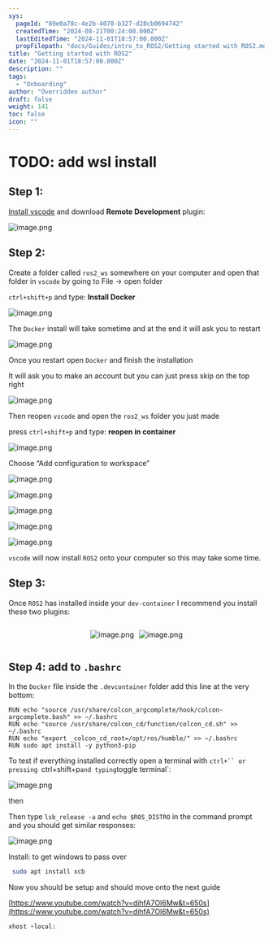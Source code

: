 ```yaml
---
sys:
  pageId: "89e0a78c-4e2b-4070-b327-d28cb0694742"
  createdTime: "2024-08-21T00:24:00.000Z"
  lastEditedTime: "2024-11-01T18:57:00.000Z"
  propFilepath: "docs/Guides/intro_to_ROS2/Getting started with ROS2.md"
title: "Getting started with ROS2"
date: "2024-11-01T18:57:00.000Z"
description: ""
tags:
  - "Onboarding"
author: "Overridden author"
draft: false
weight: 141
toc: false
icon: ""
---
```


# TODO: add wsl install

## Step 1:

[Install vscode](https://code.visualstudio.com/download) and download **Remote Development** plugin:

![image.png](https://prod-files-secure.s3.us-west-2.amazonaws.com/d518164a-d88e-44d1-a4ee-3adb3bd8bce0/efb52993-1881-4a40-b95e-6f020334f022/image.png?X-Amz-Algorithm=AWS4-HMAC-SHA256&X-Amz-Content-Sha256=UNSIGNED-PAYLOAD&X-Amz-Credential=ASIAZI2LB466QBDHUEE6%2F20250320%2Fus-west-2%2Fs3%2Faws4_request&X-Amz-Date=20250320T081108Z&X-Amz-Expires=3600&X-Amz-Security-Token=IQoJb3JpZ2luX2VjEDAaCXVzLXdlc3QtMiJHMEUCIE9HfhOTg7t%2BHZnWhv%2BENf3bxGq9XHJYI4kmLf33joqXAiEAtNb3%2FJO7AYPOfW0S9NuCQRhdxP121f5TZPzOUu5oRywqiAQIif%2F%2F%2F%2F%2F%2F%2F%2F%2F%2FARAAGgw2Mzc0MjMxODM4MDUiDBCAEu%2BW3ADYwqFYJCrcA0XutU%2BqTGFqKlTMgD1KfRa786ZZV%2BsZPM%2FNgq9ssrgmO%2B77rB0g42vjUyqOfMYZVZIU7CsoZ922%2FW33y%2BC7Zy6%2BLuzbcNXP2j04eAFBIFP6SYO%2FqLPUuxQIU73cNRV1JacmyHKH6bEeFcWmZmf51%2BuCmkK%2B7UB%2BKR9BltXgW99kB%2BbKbD8EYiISS1je3ErYW4EhC1ln%2BQhSu%2B7KuhZB%2FzcXKqemAimXfk8OmbGxQCUYqFnhvsf2ehJl3%2BGvY%2BcFxrucvoecQPf1t95O9JdWGN%2B9t%2BuxxbqpjE0%2FusqJaqJP800LFK7GpHVDr%2FM691HJfE51Qplt2NIcFrbmqj5k9LoUD6QEA0UUufoLzu2cRSmWAFmm1lDYSbglTcdfGzZ%2BOa3blXMPepKdd2wz%2BF8B%2FIyDSz3yJ2BnfsiyuHJLoSyQGdwyOZCNm6m7PQPbpqBk%2FWNNFqcI8oWra4Tgiih8%2BODII4OOfOP%2BHNaEKNg7FCbRGqGLxYkGYU8ZyRfgXw4lhkvwKfi3wpJUHdZ652qdRaGcuNzzS%2Bl7%2BAOmbiy8BqZIQdg0XLsGcg2HrOg4JfPwJ2GXV8FbLLRi9he2p6ghnTH2CGmGDKeDLXRZnOdLBsG9jQBznre6Gr8kVblDMNCF774GOqUBls8qTcZiXEG1PAsR97t2Z%2Bf6QqgIPUykWD%2Bp0Z5nPB7UjBk6nRrjhQNgnFW2H5%2BE%2BGc%2BRxi0c0yPbCy2S3iTOrNM7K1FqZw8lCqayN4OcCsc3NmbxR2j%2B6yatD1PYSdlp2E92ZHxJbsd6Iw8wK%2B%2FvntyFdW1KGbhv4NBcCdEADJ17YKf3MAtKp2zutrImsajCaMah%2B%2B03T8PwCqSqt1QRqc97R9k&X-Amz-Signature=15d59a18ab81f19e8227dac863c4ae6d9afc13bbd1b724f312380f9b8b59a3b1&X-Amz-SignedHeaders=host&x-id=GetObject)

## Step 2:

Create a folder called `ros2_ws` somewhere on your computer and open that folder in `vscode` by going to File → open folder 

`ctrl+shift+p` and type: **Install Docker**

![image.png](https://prod-files-secure.s3.us-west-2.amazonaws.com/d518164a-d88e-44d1-a4ee-3adb3bd8bce0/2269dc0e-1cd5-47ff-bceb-c04ad9b2eab0/image.png?X-Amz-Algorithm=AWS4-HMAC-SHA256&X-Amz-Content-Sha256=UNSIGNED-PAYLOAD&X-Amz-Credential=ASIAZI2LB466QBDHUEE6%2F20250320%2Fus-west-2%2Fs3%2Faws4_request&X-Amz-Date=20250320T081108Z&X-Amz-Expires=3600&X-Amz-Security-Token=IQoJb3JpZ2luX2VjEDAaCXVzLXdlc3QtMiJHMEUCIE9HfhOTg7t%2BHZnWhv%2BENf3bxGq9XHJYI4kmLf33joqXAiEAtNb3%2FJO7AYPOfW0S9NuCQRhdxP121f5TZPzOUu5oRywqiAQIif%2F%2F%2F%2F%2F%2F%2F%2F%2F%2FARAAGgw2Mzc0MjMxODM4MDUiDBCAEu%2BW3ADYwqFYJCrcA0XutU%2BqTGFqKlTMgD1KfRa786ZZV%2BsZPM%2FNgq9ssrgmO%2B77rB0g42vjUyqOfMYZVZIU7CsoZ922%2FW33y%2BC7Zy6%2BLuzbcNXP2j04eAFBIFP6SYO%2FqLPUuxQIU73cNRV1JacmyHKH6bEeFcWmZmf51%2BuCmkK%2B7UB%2BKR9BltXgW99kB%2BbKbD8EYiISS1je3ErYW4EhC1ln%2BQhSu%2B7KuhZB%2FzcXKqemAimXfk8OmbGxQCUYqFnhvsf2ehJl3%2BGvY%2BcFxrucvoecQPf1t95O9JdWGN%2B9t%2BuxxbqpjE0%2FusqJaqJP800LFK7GpHVDr%2FM691HJfE51Qplt2NIcFrbmqj5k9LoUD6QEA0UUufoLzu2cRSmWAFmm1lDYSbglTcdfGzZ%2BOa3blXMPepKdd2wz%2BF8B%2FIyDSz3yJ2BnfsiyuHJLoSyQGdwyOZCNm6m7PQPbpqBk%2FWNNFqcI8oWra4Tgiih8%2BODII4OOfOP%2BHNaEKNg7FCbRGqGLxYkGYU8ZyRfgXw4lhkvwKfi3wpJUHdZ652qdRaGcuNzzS%2Bl7%2BAOmbiy8BqZIQdg0XLsGcg2HrOg4JfPwJ2GXV8FbLLRi9he2p6ghnTH2CGmGDKeDLXRZnOdLBsG9jQBznre6Gr8kVblDMNCF774GOqUBls8qTcZiXEG1PAsR97t2Z%2Bf6QqgIPUykWD%2Bp0Z5nPB7UjBk6nRrjhQNgnFW2H5%2BE%2BGc%2BRxi0c0yPbCy2S3iTOrNM7K1FqZw8lCqayN4OcCsc3NmbxR2j%2B6yatD1PYSdlp2E92ZHxJbsd6Iw8wK%2B%2FvntyFdW1KGbhv4NBcCdEADJ17YKf3MAtKp2zutrImsajCaMah%2B%2B03T8PwCqSqt1QRqc97R9k&X-Amz-Signature=79ff04a944071a4411b6bc046c51ec85c001c1487b48f3807f5a8743cec80bc2&X-Amz-SignedHeaders=host&x-id=GetObject)

The `Docker` install will take sometime and at the end it will ask you to restart

![image.png](https://prod-files-secure.s3.us-west-2.amazonaws.com/d518164a-d88e-44d1-a4ee-3adb3bd8bce0/ed233f78-be33-4b1f-b89c-9c346c0e961e/image.png?X-Amz-Algorithm=AWS4-HMAC-SHA256&X-Amz-Content-Sha256=UNSIGNED-PAYLOAD&X-Amz-Credential=ASIAZI2LB466QBDHUEE6%2F20250320%2Fus-west-2%2Fs3%2Faws4_request&X-Amz-Date=20250320T081108Z&X-Amz-Expires=3600&X-Amz-Security-Token=IQoJb3JpZ2luX2VjEDAaCXVzLXdlc3QtMiJHMEUCIE9HfhOTg7t%2BHZnWhv%2BENf3bxGq9XHJYI4kmLf33joqXAiEAtNb3%2FJO7AYPOfW0S9NuCQRhdxP121f5TZPzOUu5oRywqiAQIif%2F%2F%2F%2F%2F%2F%2F%2F%2F%2FARAAGgw2Mzc0MjMxODM4MDUiDBCAEu%2BW3ADYwqFYJCrcA0XutU%2BqTGFqKlTMgD1KfRa786ZZV%2BsZPM%2FNgq9ssrgmO%2B77rB0g42vjUyqOfMYZVZIU7CsoZ922%2FW33y%2BC7Zy6%2BLuzbcNXP2j04eAFBIFP6SYO%2FqLPUuxQIU73cNRV1JacmyHKH6bEeFcWmZmf51%2BuCmkK%2B7UB%2BKR9BltXgW99kB%2BbKbD8EYiISS1je3ErYW4EhC1ln%2BQhSu%2B7KuhZB%2FzcXKqemAimXfk8OmbGxQCUYqFnhvsf2ehJl3%2BGvY%2BcFxrucvoecQPf1t95O9JdWGN%2B9t%2BuxxbqpjE0%2FusqJaqJP800LFK7GpHVDr%2FM691HJfE51Qplt2NIcFrbmqj5k9LoUD6QEA0UUufoLzu2cRSmWAFmm1lDYSbglTcdfGzZ%2BOa3blXMPepKdd2wz%2BF8B%2FIyDSz3yJ2BnfsiyuHJLoSyQGdwyOZCNm6m7PQPbpqBk%2FWNNFqcI8oWra4Tgiih8%2BODII4OOfOP%2BHNaEKNg7FCbRGqGLxYkGYU8ZyRfgXw4lhkvwKfi3wpJUHdZ652qdRaGcuNzzS%2Bl7%2BAOmbiy8BqZIQdg0XLsGcg2HrOg4JfPwJ2GXV8FbLLRi9he2p6ghnTH2CGmGDKeDLXRZnOdLBsG9jQBznre6Gr8kVblDMNCF774GOqUBls8qTcZiXEG1PAsR97t2Z%2Bf6QqgIPUykWD%2Bp0Z5nPB7UjBk6nRrjhQNgnFW2H5%2BE%2BGc%2BRxi0c0yPbCy2S3iTOrNM7K1FqZw8lCqayN4OcCsc3NmbxR2j%2B6yatD1PYSdlp2E92ZHxJbsd6Iw8wK%2B%2FvntyFdW1KGbhv4NBcCdEADJ17YKf3MAtKp2zutrImsajCaMah%2B%2B03T8PwCqSqt1QRqc97R9k&X-Amz-Signature=c123e4ae1a2e9f4653e319776c71a9ba289fe4e70ebdf3b13a01290dbfd6f1c5&X-Amz-SignedHeaders=host&x-id=GetObject)

Once you restart open `Docker` and finish the installation

It will ask you to make an account but you can just press skip on the top right

![image.png](https://prod-files-secure.s3.us-west-2.amazonaws.com/d518164a-d88e-44d1-a4ee-3adb3bd8bce0/21010ad9-1659-4fd9-9f59-9932a09b2a3d/image.png?X-Amz-Algorithm=AWS4-HMAC-SHA256&X-Amz-Content-Sha256=UNSIGNED-PAYLOAD&X-Amz-Credential=ASIAZI2LB466QBDHUEE6%2F20250320%2Fus-west-2%2Fs3%2Faws4_request&X-Amz-Date=20250320T081108Z&X-Amz-Expires=3600&X-Amz-Security-Token=IQoJb3JpZ2luX2VjEDAaCXVzLXdlc3QtMiJHMEUCIE9HfhOTg7t%2BHZnWhv%2BENf3bxGq9XHJYI4kmLf33joqXAiEAtNb3%2FJO7AYPOfW0S9NuCQRhdxP121f5TZPzOUu5oRywqiAQIif%2F%2F%2F%2F%2F%2F%2F%2F%2F%2FARAAGgw2Mzc0MjMxODM4MDUiDBCAEu%2BW3ADYwqFYJCrcA0XutU%2BqTGFqKlTMgD1KfRa786ZZV%2BsZPM%2FNgq9ssrgmO%2B77rB0g42vjUyqOfMYZVZIU7CsoZ922%2FW33y%2BC7Zy6%2BLuzbcNXP2j04eAFBIFP6SYO%2FqLPUuxQIU73cNRV1JacmyHKH6bEeFcWmZmf51%2BuCmkK%2B7UB%2BKR9BltXgW99kB%2BbKbD8EYiISS1je3ErYW4EhC1ln%2BQhSu%2B7KuhZB%2FzcXKqemAimXfk8OmbGxQCUYqFnhvsf2ehJl3%2BGvY%2BcFxrucvoecQPf1t95O9JdWGN%2B9t%2BuxxbqpjE0%2FusqJaqJP800LFK7GpHVDr%2FM691HJfE51Qplt2NIcFrbmqj5k9LoUD6QEA0UUufoLzu2cRSmWAFmm1lDYSbglTcdfGzZ%2BOa3blXMPepKdd2wz%2BF8B%2FIyDSz3yJ2BnfsiyuHJLoSyQGdwyOZCNm6m7PQPbpqBk%2FWNNFqcI8oWra4Tgiih8%2BODII4OOfOP%2BHNaEKNg7FCbRGqGLxYkGYU8ZyRfgXw4lhkvwKfi3wpJUHdZ652qdRaGcuNzzS%2Bl7%2BAOmbiy8BqZIQdg0XLsGcg2HrOg4JfPwJ2GXV8FbLLRi9he2p6ghnTH2CGmGDKeDLXRZnOdLBsG9jQBznre6Gr8kVblDMNCF774GOqUBls8qTcZiXEG1PAsR97t2Z%2Bf6QqgIPUykWD%2Bp0Z5nPB7UjBk6nRrjhQNgnFW2H5%2BE%2BGc%2BRxi0c0yPbCy2S3iTOrNM7K1FqZw8lCqayN4OcCsc3NmbxR2j%2B6yatD1PYSdlp2E92ZHxJbsd6Iw8wK%2B%2FvntyFdW1KGbhv4NBcCdEADJ17YKf3MAtKp2zutrImsajCaMah%2B%2B03T8PwCqSqt1QRqc97R9k&X-Amz-Signature=c8cbb994a6c140239854445b8ed0f65ddeed2d2c6a1229ff0fac0de823ae769b&X-Amz-SignedHeaders=host&x-id=GetObject)

Then reopen `vscode` and open the `ros2_ws` folder you just made

press `ctrl+shift+p` and type: **reopen in container**

![image.png](https://prod-files-secure.s3.us-west-2.amazonaws.com/d518164a-d88e-44d1-a4ee-3adb3bd8bce0/4e93b8c2-41ad-488c-8095-c74205196118/image.png?X-Amz-Algorithm=AWS4-HMAC-SHA256&X-Amz-Content-Sha256=UNSIGNED-PAYLOAD&X-Amz-Credential=ASIAZI2LB466QBDHUEE6%2F20250320%2Fus-west-2%2Fs3%2Faws4_request&X-Amz-Date=20250320T081108Z&X-Amz-Expires=3600&X-Amz-Security-Token=IQoJb3JpZ2luX2VjEDAaCXVzLXdlc3QtMiJHMEUCIE9HfhOTg7t%2BHZnWhv%2BENf3bxGq9XHJYI4kmLf33joqXAiEAtNb3%2FJO7AYPOfW0S9NuCQRhdxP121f5TZPzOUu5oRywqiAQIif%2F%2F%2F%2F%2F%2F%2F%2F%2F%2FARAAGgw2Mzc0MjMxODM4MDUiDBCAEu%2BW3ADYwqFYJCrcA0XutU%2BqTGFqKlTMgD1KfRa786ZZV%2BsZPM%2FNgq9ssrgmO%2B77rB0g42vjUyqOfMYZVZIU7CsoZ922%2FW33y%2BC7Zy6%2BLuzbcNXP2j04eAFBIFP6SYO%2FqLPUuxQIU73cNRV1JacmyHKH6bEeFcWmZmf51%2BuCmkK%2B7UB%2BKR9BltXgW99kB%2BbKbD8EYiISS1je3ErYW4EhC1ln%2BQhSu%2B7KuhZB%2FzcXKqemAimXfk8OmbGxQCUYqFnhvsf2ehJl3%2BGvY%2BcFxrucvoecQPf1t95O9JdWGN%2B9t%2BuxxbqpjE0%2FusqJaqJP800LFK7GpHVDr%2FM691HJfE51Qplt2NIcFrbmqj5k9LoUD6QEA0UUufoLzu2cRSmWAFmm1lDYSbglTcdfGzZ%2BOa3blXMPepKdd2wz%2BF8B%2FIyDSz3yJ2BnfsiyuHJLoSyQGdwyOZCNm6m7PQPbpqBk%2FWNNFqcI8oWra4Tgiih8%2BODII4OOfOP%2BHNaEKNg7FCbRGqGLxYkGYU8ZyRfgXw4lhkvwKfi3wpJUHdZ652qdRaGcuNzzS%2Bl7%2BAOmbiy8BqZIQdg0XLsGcg2HrOg4JfPwJ2GXV8FbLLRi9he2p6ghnTH2CGmGDKeDLXRZnOdLBsG9jQBznre6Gr8kVblDMNCF774GOqUBls8qTcZiXEG1PAsR97t2Z%2Bf6QqgIPUykWD%2Bp0Z5nPB7UjBk6nRrjhQNgnFW2H5%2BE%2BGc%2BRxi0c0yPbCy2S3iTOrNM7K1FqZw8lCqayN4OcCsc3NmbxR2j%2B6yatD1PYSdlp2E92ZHxJbsd6Iw8wK%2B%2FvntyFdW1KGbhv4NBcCdEADJ17YKf3MAtKp2zutrImsajCaMah%2B%2B03T8PwCqSqt1QRqc97R9k&X-Amz-Signature=e58333a8a642d7ff2cf42dc7fafe5cc5b99fb920de17105c6461dd2b6406056d&X-Amz-SignedHeaders=host&x-id=GetObject)

Choose “Add configuration to workspace”

![image.png](https://prod-files-secure.s3.us-west-2.amazonaws.com/d518164a-d88e-44d1-a4ee-3adb3bd8bce0/9560b282-5060-4989-ba37-97e7b2c22476/image.png?X-Amz-Algorithm=AWS4-HMAC-SHA256&X-Amz-Content-Sha256=UNSIGNED-PAYLOAD&X-Amz-Credential=ASIAZI2LB466QBDHUEE6%2F20250320%2Fus-west-2%2Fs3%2Faws4_request&X-Amz-Date=20250320T081108Z&X-Amz-Expires=3600&X-Amz-Security-Token=IQoJb3JpZ2luX2VjEDAaCXVzLXdlc3QtMiJHMEUCIE9HfhOTg7t%2BHZnWhv%2BENf3bxGq9XHJYI4kmLf33joqXAiEAtNb3%2FJO7AYPOfW0S9NuCQRhdxP121f5TZPzOUu5oRywqiAQIif%2F%2F%2F%2F%2F%2F%2F%2F%2F%2FARAAGgw2Mzc0MjMxODM4MDUiDBCAEu%2BW3ADYwqFYJCrcA0XutU%2BqTGFqKlTMgD1KfRa786ZZV%2BsZPM%2FNgq9ssrgmO%2B77rB0g42vjUyqOfMYZVZIU7CsoZ922%2FW33y%2BC7Zy6%2BLuzbcNXP2j04eAFBIFP6SYO%2FqLPUuxQIU73cNRV1JacmyHKH6bEeFcWmZmf51%2BuCmkK%2B7UB%2BKR9BltXgW99kB%2BbKbD8EYiISS1je3ErYW4EhC1ln%2BQhSu%2B7KuhZB%2FzcXKqemAimXfk8OmbGxQCUYqFnhvsf2ehJl3%2BGvY%2BcFxrucvoecQPf1t95O9JdWGN%2B9t%2BuxxbqpjE0%2FusqJaqJP800LFK7GpHVDr%2FM691HJfE51Qplt2NIcFrbmqj5k9LoUD6QEA0UUufoLzu2cRSmWAFmm1lDYSbglTcdfGzZ%2BOa3blXMPepKdd2wz%2BF8B%2FIyDSz3yJ2BnfsiyuHJLoSyQGdwyOZCNm6m7PQPbpqBk%2FWNNFqcI8oWra4Tgiih8%2BODII4OOfOP%2BHNaEKNg7FCbRGqGLxYkGYU8ZyRfgXw4lhkvwKfi3wpJUHdZ652qdRaGcuNzzS%2Bl7%2BAOmbiy8BqZIQdg0XLsGcg2HrOg4JfPwJ2GXV8FbLLRi9he2p6ghnTH2CGmGDKeDLXRZnOdLBsG9jQBznre6Gr8kVblDMNCF774GOqUBls8qTcZiXEG1PAsR97t2Z%2Bf6QqgIPUykWD%2Bp0Z5nPB7UjBk6nRrjhQNgnFW2H5%2BE%2BGc%2BRxi0c0yPbCy2S3iTOrNM7K1FqZw8lCqayN4OcCsc3NmbxR2j%2B6yatD1PYSdlp2E92ZHxJbsd6Iw8wK%2B%2FvntyFdW1KGbhv4NBcCdEADJ17YKf3MAtKp2zutrImsajCaMah%2B%2B03T8PwCqSqt1QRqc97R9k&X-Amz-Signature=d41cf85616a41232d3069baaa808e0f5d56d8136424388dd01f3b27c95ee5de5&X-Amz-SignedHeaders=host&x-id=GetObject)

![image.png](https://prod-files-secure.s3.us-west-2.amazonaws.com/d518164a-d88e-44d1-a4ee-3adb3bd8bce0/2ee63f81-886b-48e8-a553-dc6e5eac99e4/image.png?X-Amz-Algorithm=AWS4-HMAC-SHA256&X-Amz-Content-Sha256=UNSIGNED-PAYLOAD&X-Amz-Credential=ASIAZI2LB466QBDHUEE6%2F20250320%2Fus-west-2%2Fs3%2Faws4_request&X-Amz-Date=20250320T081108Z&X-Amz-Expires=3600&X-Amz-Security-Token=IQoJb3JpZ2luX2VjEDAaCXVzLXdlc3QtMiJHMEUCIE9HfhOTg7t%2BHZnWhv%2BENf3bxGq9XHJYI4kmLf33joqXAiEAtNb3%2FJO7AYPOfW0S9NuCQRhdxP121f5TZPzOUu5oRywqiAQIif%2F%2F%2F%2F%2F%2F%2F%2F%2F%2FARAAGgw2Mzc0MjMxODM4MDUiDBCAEu%2BW3ADYwqFYJCrcA0XutU%2BqTGFqKlTMgD1KfRa786ZZV%2BsZPM%2FNgq9ssrgmO%2B77rB0g42vjUyqOfMYZVZIU7CsoZ922%2FW33y%2BC7Zy6%2BLuzbcNXP2j04eAFBIFP6SYO%2FqLPUuxQIU73cNRV1JacmyHKH6bEeFcWmZmf51%2BuCmkK%2B7UB%2BKR9BltXgW99kB%2BbKbD8EYiISS1je3ErYW4EhC1ln%2BQhSu%2B7KuhZB%2FzcXKqemAimXfk8OmbGxQCUYqFnhvsf2ehJl3%2BGvY%2BcFxrucvoecQPf1t95O9JdWGN%2B9t%2BuxxbqpjE0%2FusqJaqJP800LFK7GpHVDr%2FM691HJfE51Qplt2NIcFrbmqj5k9LoUD6QEA0UUufoLzu2cRSmWAFmm1lDYSbglTcdfGzZ%2BOa3blXMPepKdd2wz%2BF8B%2FIyDSz3yJ2BnfsiyuHJLoSyQGdwyOZCNm6m7PQPbpqBk%2FWNNFqcI8oWra4Tgiih8%2BODII4OOfOP%2BHNaEKNg7FCbRGqGLxYkGYU8ZyRfgXw4lhkvwKfi3wpJUHdZ652qdRaGcuNzzS%2Bl7%2BAOmbiy8BqZIQdg0XLsGcg2HrOg4JfPwJ2GXV8FbLLRi9he2p6ghnTH2CGmGDKeDLXRZnOdLBsG9jQBznre6Gr8kVblDMNCF774GOqUBls8qTcZiXEG1PAsR97t2Z%2Bf6QqgIPUykWD%2Bp0Z5nPB7UjBk6nRrjhQNgnFW2H5%2BE%2BGc%2BRxi0c0yPbCy2S3iTOrNM7K1FqZw8lCqayN4OcCsc3NmbxR2j%2B6yatD1PYSdlp2E92ZHxJbsd6Iw8wK%2B%2FvntyFdW1KGbhv4NBcCdEADJ17YKf3MAtKp2zutrImsajCaMah%2B%2B03T8PwCqSqt1QRqc97R9k&X-Amz-Signature=d675000e6d6f31fb18970453e034e612189aca245560cc83737390d4f0c41348&X-Amz-SignedHeaders=host&x-id=GetObject)

![image.png](https://prod-files-secure.s3.us-west-2.amazonaws.com/d518164a-d88e-44d1-a4ee-3adb3bd8bce0/ae1580b2-b048-407e-aed9-b584224a7a04/image.png?X-Amz-Algorithm=AWS4-HMAC-SHA256&X-Amz-Content-Sha256=UNSIGNED-PAYLOAD&X-Amz-Credential=ASIAZI2LB466QBDHUEE6%2F20250320%2Fus-west-2%2Fs3%2Faws4_request&X-Amz-Date=20250320T081108Z&X-Amz-Expires=3600&X-Amz-Security-Token=IQoJb3JpZ2luX2VjEDAaCXVzLXdlc3QtMiJHMEUCIE9HfhOTg7t%2BHZnWhv%2BENf3bxGq9XHJYI4kmLf33joqXAiEAtNb3%2FJO7AYPOfW0S9NuCQRhdxP121f5TZPzOUu5oRywqiAQIif%2F%2F%2F%2F%2F%2F%2F%2F%2F%2FARAAGgw2Mzc0MjMxODM4MDUiDBCAEu%2BW3ADYwqFYJCrcA0XutU%2BqTGFqKlTMgD1KfRa786ZZV%2BsZPM%2FNgq9ssrgmO%2B77rB0g42vjUyqOfMYZVZIU7CsoZ922%2FW33y%2BC7Zy6%2BLuzbcNXP2j04eAFBIFP6SYO%2FqLPUuxQIU73cNRV1JacmyHKH6bEeFcWmZmf51%2BuCmkK%2B7UB%2BKR9BltXgW99kB%2BbKbD8EYiISS1je3ErYW4EhC1ln%2BQhSu%2B7KuhZB%2FzcXKqemAimXfk8OmbGxQCUYqFnhvsf2ehJl3%2BGvY%2BcFxrucvoecQPf1t95O9JdWGN%2B9t%2BuxxbqpjE0%2FusqJaqJP800LFK7GpHVDr%2FM691HJfE51Qplt2NIcFrbmqj5k9LoUD6QEA0UUufoLzu2cRSmWAFmm1lDYSbglTcdfGzZ%2BOa3blXMPepKdd2wz%2BF8B%2FIyDSz3yJ2BnfsiyuHJLoSyQGdwyOZCNm6m7PQPbpqBk%2FWNNFqcI8oWra4Tgiih8%2BODII4OOfOP%2BHNaEKNg7FCbRGqGLxYkGYU8ZyRfgXw4lhkvwKfi3wpJUHdZ652qdRaGcuNzzS%2Bl7%2BAOmbiy8BqZIQdg0XLsGcg2HrOg4JfPwJ2GXV8FbLLRi9he2p6ghnTH2CGmGDKeDLXRZnOdLBsG9jQBznre6Gr8kVblDMNCF774GOqUBls8qTcZiXEG1PAsR97t2Z%2Bf6QqgIPUykWD%2Bp0Z5nPB7UjBk6nRrjhQNgnFW2H5%2BE%2BGc%2BRxi0c0yPbCy2S3iTOrNM7K1FqZw8lCqayN4OcCsc3NmbxR2j%2B6yatD1PYSdlp2E92ZHxJbsd6Iw8wK%2B%2FvntyFdW1KGbhv4NBcCdEADJ17YKf3MAtKp2zutrImsajCaMah%2B%2B03T8PwCqSqt1QRqc97R9k&X-Amz-Signature=f8e75a9c3cfdadc5bd6d9c0cd473f37a01fd6387dc1f94016899458376d87526&X-Amz-SignedHeaders=host&x-id=GetObject)

![image.png](https://prod-files-secure.s3.us-west-2.amazonaws.com/d518164a-d88e-44d1-a4ee-3adb3bd8bce0/53255b28-f75e-430f-b9e3-c0ac8577e42b/image.png?X-Amz-Algorithm=AWS4-HMAC-SHA256&X-Amz-Content-Sha256=UNSIGNED-PAYLOAD&X-Amz-Credential=ASIAZI2LB466QBDHUEE6%2F20250320%2Fus-west-2%2Fs3%2Faws4_request&X-Amz-Date=20250320T081108Z&X-Amz-Expires=3600&X-Amz-Security-Token=IQoJb3JpZ2luX2VjEDAaCXVzLXdlc3QtMiJHMEUCIE9HfhOTg7t%2BHZnWhv%2BENf3bxGq9XHJYI4kmLf33joqXAiEAtNb3%2FJO7AYPOfW0S9NuCQRhdxP121f5TZPzOUu5oRywqiAQIif%2F%2F%2F%2F%2F%2F%2F%2F%2F%2FARAAGgw2Mzc0MjMxODM4MDUiDBCAEu%2BW3ADYwqFYJCrcA0XutU%2BqTGFqKlTMgD1KfRa786ZZV%2BsZPM%2FNgq9ssrgmO%2B77rB0g42vjUyqOfMYZVZIU7CsoZ922%2FW33y%2BC7Zy6%2BLuzbcNXP2j04eAFBIFP6SYO%2FqLPUuxQIU73cNRV1JacmyHKH6bEeFcWmZmf51%2BuCmkK%2B7UB%2BKR9BltXgW99kB%2BbKbD8EYiISS1je3ErYW4EhC1ln%2BQhSu%2B7KuhZB%2FzcXKqemAimXfk8OmbGxQCUYqFnhvsf2ehJl3%2BGvY%2BcFxrucvoecQPf1t95O9JdWGN%2B9t%2BuxxbqpjE0%2FusqJaqJP800LFK7GpHVDr%2FM691HJfE51Qplt2NIcFrbmqj5k9LoUD6QEA0UUufoLzu2cRSmWAFmm1lDYSbglTcdfGzZ%2BOa3blXMPepKdd2wz%2BF8B%2FIyDSz3yJ2BnfsiyuHJLoSyQGdwyOZCNm6m7PQPbpqBk%2FWNNFqcI8oWra4Tgiih8%2BODII4OOfOP%2BHNaEKNg7FCbRGqGLxYkGYU8ZyRfgXw4lhkvwKfi3wpJUHdZ652qdRaGcuNzzS%2Bl7%2BAOmbiy8BqZIQdg0XLsGcg2HrOg4JfPwJ2GXV8FbLLRi9he2p6ghnTH2CGmGDKeDLXRZnOdLBsG9jQBznre6Gr8kVblDMNCF774GOqUBls8qTcZiXEG1PAsR97t2Z%2Bf6QqgIPUykWD%2Bp0Z5nPB7UjBk6nRrjhQNgnFW2H5%2BE%2BGc%2BRxi0c0yPbCy2S3iTOrNM7K1FqZw8lCqayN4OcCsc3NmbxR2j%2B6yatD1PYSdlp2E92ZHxJbsd6Iw8wK%2B%2FvntyFdW1KGbhv4NBcCdEADJ17YKf3MAtKp2zutrImsajCaMah%2B%2B03T8PwCqSqt1QRqc97R9k&X-Amz-Signature=8e789d6dc06e29bff7ea7bc59448606fd13e0ada1c658d84dde30b98cf3a3337&X-Amz-SignedHeaders=host&x-id=GetObject)

![image.png](https://prod-files-secure.s3.us-west-2.amazonaws.com/d518164a-d88e-44d1-a4ee-3adb3bd8bce0/7c562767-5af9-4ffb-97d1-327bcdf4ee00/image.png?X-Amz-Algorithm=AWS4-HMAC-SHA256&X-Amz-Content-Sha256=UNSIGNED-PAYLOAD&X-Amz-Credential=ASIAZI2LB466QBDHUEE6%2F20250320%2Fus-west-2%2Fs3%2Faws4_request&X-Amz-Date=20250320T081108Z&X-Amz-Expires=3600&X-Amz-Security-Token=IQoJb3JpZ2luX2VjEDAaCXVzLXdlc3QtMiJHMEUCIE9HfhOTg7t%2BHZnWhv%2BENf3bxGq9XHJYI4kmLf33joqXAiEAtNb3%2FJO7AYPOfW0S9NuCQRhdxP121f5TZPzOUu5oRywqiAQIif%2F%2F%2F%2F%2F%2F%2F%2F%2F%2FARAAGgw2Mzc0MjMxODM4MDUiDBCAEu%2BW3ADYwqFYJCrcA0XutU%2BqTGFqKlTMgD1KfRa786ZZV%2BsZPM%2FNgq9ssrgmO%2B77rB0g42vjUyqOfMYZVZIU7CsoZ922%2FW33y%2BC7Zy6%2BLuzbcNXP2j04eAFBIFP6SYO%2FqLPUuxQIU73cNRV1JacmyHKH6bEeFcWmZmf51%2BuCmkK%2B7UB%2BKR9BltXgW99kB%2BbKbD8EYiISS1je3ErYW4EhC1ln%2BQhSu%2B7KuhZB%2FzcXKqemAimXfk8OmbGxQCUYqFnhvsf2ehJl3%2BGvY%2BcFxrucvoecQPf1t95O9JdWGN%2B9t%2BuxxbqpjE0%2FusqJaqJP800LFK7GpHVDr%2FM691HJfE51Qplt2NIcFrbmqj5k9LoUD6QEA0UUufoLzu2cRSmWAFmm1lDYSbglTcdfGzZ%2BOa3blXMPepKdd2wz%2BF8B%2FIyDSz3yJ2BnfsiyuHJLoSyQGdwyOZCNm6m7PQPbpqBk%2FWNNFqcI8oWra4Tgiih8%2BODII4OOfOP%2BHNaEKNg7FCbRGqGLxYkGYU8ZyRfgXw4lhkvwKfi3wpJUHdZ652qdRaGcuNzzS%2Bl7%2BAOmbiy8BqZIQdg0XLsGcg2HrOg4JfPwJ2GXV8FbLLRi9he2p6ghnTH2CGmGDKeDLXRZnOdLBsG9jQBznre6Gr8kVblDMNCF774GOqUBls8qTcZiXEG1PAsR97t2Z%2Bf6QqgIPUykWD%2Bp0Z5nPB7UjBk6nRrjhQNgnFW2H5%2BE%2BGc%2BRxi0c0yPbCy2S3iTOrNM7K1FqZw8lCqayN4OcCsc3NmbxR2j%2B6yatD1PYSdlp2E92ZHxJbsd6Iw8wK%2B%2FvntyFdW1KGbhv4NBcCdEADJ17YKf3MAtKp2zutrImsajCaMah%2B%2B03T8PwCqSqt1QRqc97R9k&X-Amz-Signature=11ed2ba64a98aa1d810548a6282f52859278bc581581c9c864a2bc08e21cde5f&X-Amz-SignedHeaders=host&x-id=GetObject)

`vscode` will now install `ROS2` onto your computer so this may take some time.

## Step 3:

Once `ROS2` has installed inside your `dev-container` I recommend you install these two plugins:

<div style="display: flex;flex-direction: row; column-gap:10px; max-width: 630px;justify-content: center;">
<div>

![image.png](https://prod-files-secure.s3.us-west-2.amazonaws.com/d518164a-d88e-44d1-a4ee-3adb3bd8bce0/3fc3d550-5a54-4ba1-ba6b-faa01cdb7369/image.png?X-Amz-Algorithm=AWS4-HMAC-SHA256&X-Amz-Content-Sha256=UNSIGNED-PAYLOAD&X-Amz-Credential=ASIAZI2LB4666MUSLZDC%2F20250320%2Fus-west-2%2Fs3%2Faws4_request&X-Amz-Date=20250320T081110Z&X-Amz-Expires=3600&X-Amz-Security-Token=IQoJb3JpZ2luX2VjEDAaCXVzLXdlc3QtMiJHMEUCIQC1S0o629fgg66BJarZEoRXmmLIgw52FSuacefUu%2BizTgIgSSYbdiQbbNlIdKbH8D178p%2Fb%2Bnp3IksKlS5l%2BZR%2F8YUqiAQIif%2F%2F%2F%2F%2F%2F%2F%2F%2F%2FARAAGgw2Mzc0MjMxODM4MDUiDF2Ruoqj3PwHrpYpcSrcAyf%2BpEKS0%2Fm9hjKlBEU6UJf%2BcZVUqtUBAxpgPocpk%2BnDcm%2B3T%2FHU%2BKzw%2Brm0vCkO16g9xeChziNx9RjwvXpEYDB%2FkO0rdKsgDmA%2FH1RWuJLz4iZd9OlE8bI%2BebTPaI64zxPwu6X5hc09tRXMg1cLsYlI62E7bgktZHbg7JO9jsOvXBuJQFhnGPzLI4z2SuR7sSPsdAgonkgQ86swXqmb25rY4HDfw0ZLoSQw5AtQkn%2FpQpQ9Kj%2F6gY2gYYBL6t7p%2FMdBBNlJu1kfNEOsqRpwZx2X7zgK%2BjdQhC731Pi%2BXSme23O4fI25728EI6lk2j0aRTGgAlMpmNwVqnf6%2BIpRWJxHYwA%2FafILJZNcdvK44RxlPgyQTu%2FD9pbRIfbP%2FiNCJx2Tc89YQ7IHZuRG5mxsUj5YCdK6w1rNfjGKwVOZlHMu%2FmoUy%2BDvHaOSn1Dkid8clNAlwuTRdlUtCvMal6KVYKhqP0LmkaOy4G5mFcy1roUV%2B%2BItfXKLx7V%2Brs62224Gjm9ppvO0JJHEJUKUS7IlsRS5uh1a4YQCf9xOSBzJPdbaJQUiAre8u2Xhnp50VzZZ%2Btcou%2Bp5%2BjDduWfzCKi2hUDX4O0iiUWkmQjWPECL1ZCm1pYJJRs3esh8IFOIMNCF774GOqUBRfTVH%2BsXNdHnKtWGyGTS9EkIPc9ed2ioEcrzEovunmEdCmQKsSKtp%2Bg4zYxqxMd4XpJVvqdTjU0PrJ6F%2F4SNic%2BgZWzwaO1muqeXUWhbV2%2FMPt3lXLHfB%2FnLf0NRrhgqAOhcyvb6VUhyOfslMGj09ghIAQpTHghE0U%2FoBtSz3irKEXpqTkXt2SkzXQFdxRG%2F8iekC936Y7mdnp3uDmdTUk5s7DM6&X-Amz-Signature=755a8be5499102f4f541d74e8c279f6c4554315cdf9d574086f3d6a261d3a540&X-Amz-SignedHeaders=host&x-id=GetObject)

</div>
<div>

![image.png](https://prod-files-secure.s3.us-west-2.amazonaws.com/d518164a-d88e-44d1-a4ee-3adb3bd8bce0/d994cc66-13c2-4093-a5a3-f84cf4601a82/image.png?X-Amz-Algorithm=AWS4-HMAC-SHA256&X-Amz-Content-Sha256=UNSIGNED-PAYLOAD&X-Amz-Credential=ASIAZI2LB4663HLRK7G6%2F20250320%2Fus-west-2%2Fs3%2Faws4_request&X-Amz-Date=20250320T081110Z&X-Amz-Expires=3600&X-Amz-Security-Token=IQoJb3JpZ2luX2VjEDAaCXVzLXdlc3QtMiJGMEQCIBLDDOxj5DeNbKkk1NT3FVYfu2jfgkzYgaoW9wnk8FudAiBq7j6UqdcFbq95FO1c3TB8GvNQ%2Br9iBZnlPA9c7VqgKCqIBAiJ%2F%2F%2F%2F%2F%2F%2F%2F%2F%2F8BEAAaDDYzNzQyMzE4MzgwNSIM%2BrEDZxHsprrCHkQyKtwDmQhGW%2Fnx5ifXckViKK8DeVPUQeSjGEG%2FJNwhyLuBU08gG1XhPgGSh7jsNarZx94O1CtKIQT6S4lCvuos%2BsbzUhzEJtpl1412862sC34ghxS5Wn96wEr%2BbjtBsZ8CcY8xlAO%2Bbul4nS8fcp%2BDrgkp%2FhoCELNxxDcZJyM4S7J1ZDRIC9%2BZ897JbJJ1kakU8yB7JRXgo%2BqgfqfjotTnCXsKdZTntJLZscnM0SLLKmWfSjK3ywmauq1%2FDEjIOWVwzxUAZarLXIZE4Pk4Ll7Kg5yQ87OvDVGRXj9VXbKCzOcAqw9FWnEivNkbwm%2BO%2FyoaBC49WSDpZSBsVTN3en4fY%2F8mlpRrrBoKmUzZAKGWnkfRNulRspF1cx990eFjd2uqFxIgVoMKQb0wdxDNHOByn%2Bd4beUe0GNE4mPtz0%2BwPr77UBxuLGFFY%2Fty8%2FzlNRAu7bsnVwVxLAGRK5vgTacPUx3cXnQwzucVKrkbMXZ9DNKwITdJzj0zJrsMqfKK6kNOO2zVqVpJzZo6Ik9e0yXApstU0tR2KnX%2B%2FTT7hWURoYkffGgfc2j3i9iiTKoSpiH7eMUDJYoguTTl0s3iTVE4dQLpy9BB%2FqaiOvbGltXOCJr%2B8r3w7A9qjCiakTc1faww4obvvgY6pgE6OfLoQVNzmX9eNYGnYMere9k4o7ah1RfTYQl2uqTaixOs01hmVJbZ4NKVQXc7HVBEnU8gHQYi5DQRHuxU9L1G%2BwBuySF4lqGlPzUvTiWAOlHIh8f88PQJ48RYAu92QkEvId%2B3Kv5rk22WM6gbYt%2BTyVzjAUS4eB%2FsRPMTssLs0y3liB63yUP2ua%2FnNGeZb3pQO8dndvpD%2FrmTOnzt7qZLYCoXWRnQ&X-Amz-Signature=7b94b16cb743f49e3808b2b62e282593116afbea7e665c8c9a8c9b143087f7e5&X-Amz-SignedHeaders=host&x-id=GetObject)

</div>
</div>

## Step 4: add to `.bashrc`

In the `Docker` file inside the `.devcontainer` folder add this line at the very bottom: 

```docker
RUN echo "source /usr/share/colcon_argcomplete/hook/colcon-argcomplete.bash" >> ~/.bashrc
RUN echo "source /usr/share/colcon_cd/function/colcon_cd.sh" >> ~/.bashrc
RUN echo "export _colcon_cd_root=/opt/ros/humble/" >> ~/.bashrc
RUN sudo apt install -y python3-pip 
```

To test if everything installed correctly open a terminal with `ctrl+`` or pressing `ctrl+shift+p` and typing `toggle terminal`:

![image.png](https://prod-files-secure.s3.us-west-2.amazonaws.com/d518164a-d88e-44d1-a4ee-3adb3bd8bce0/6a4943d8-b04e-4c02-9a58-775f3384d1a5/image.png?X-Amz-Algorithm=AWS4-HMAC-SHA256&X-Amz-Content-Sha256=UNSIGNED-PAYLOAD&X-Amz-Credential=ASIAZI2LB466QBDHUEE6%2F20250320%2Fus-west-2%2Fs3%2Faws4_request&X-Amz-Date=20250320T081108Z&X-Amz-Expires=3600&X-Amz-Security-Token=IQoJb3JpZ2luX2VjEDAaCXVzLXdlc3QtMiJHMEUCIE9HfhOTg7t%2BHZnWhv%2BENf3bxGq9XHJYI4kmLf33joqXAiEAtNb3%2FJO7AYPOfW0S9NuCQRhdxP121f5TZPzOUu5oRywqiAQIif%2F%2F%2F%2F%2F%2F%2F%2F%2F%2FARAAGgw2Mzc0MjMxODM4MDUiDBCAEu%2BW3ADYwqFYJCrcA0XutU%2BqTGFqKlTMgD1KfRa786ZZV%2BsZPM%2FNgq9ssrgmO%2B77rB0g42vjUyqOfMYZVZIU7CsoZ922%2FW33y%2BC7Zy6%2BLuzbcNXP2j04eAFBIFP6SYO%2FqLPUuxQIU73cNRV1JacmyHKH6bEeFcWmZmf51%2BuCmkK%2B7UB%2BKR9BltXgW99kB%2BbKbD8EYiISS1je3ErYW4EhC1ln%2BQhSu%2B7KuhZB%2FzcXKqemAimXfk8OmbGxQCUYqFnhvsf2ehJl3%2BGvY%2BcFxrucvoecQPf1t95O9JdWGN%2B9t%2BuxxbqpjE0%2FusqJaqJP800LFK7GpHVDr%2FM691HJfE51Qplt2NIcFrbmqj5k9LoUD6QEA0UUufoLzu2cRSmWAFmm1lDYSbglTcdfGzZ%2BOa3blXMPepKdd2wz%2BF8B%2FIyDSz3yJ2BnfsiyuHJLoSyQGdwyOZCNm6m7PQPbpqBk%2FWNNFqcI8oWra4Tgiih8%2BODII4OOfOP%2BHNaEKNg7FCbRGqGLxYkGYU8ZyRfgXw4lhkvwKfi3wpJUHdZ652qdRaGcuNzzS%2Bl7%2BAOmbiy8BqZIQdg0XLsGcg2HrOg4JfPwJ2GXV8FbLLRi9he2p6ghnTH2CGmGDKeDLXRZnOdLBsG9jQBznre6Gr8kVblDMNCF774GOqUBls8qTcZiXEG1PAsR97t2Z%2Bf6QqgIPUykWD%2Bp0Z5nPB7UjBk6nRrjhQNgnFW2H5%2BE%2BGc%2BRxi0c0yPbCy2S3iTOrNM7K1FqZw8lCqayN4OcCsc3NmbxR2j%2B6yatD1PYSdlp2E92ZHxJbsd6Iw8wK%2B%2FvntyFdW1KGbhv4NBcCdEADJ17YKf3MAtKp2zutrImsajCaMah%2B%2B03T8PwCqSqt1QRqc97R9k&X-Amz-Signature=cad12d5a64e40d8e800aa0897648f3b2796ccadb01912a038f33032817c6a89b&X-Amz-SignedHeaders=host&x-id=GetObject)

then 

Then type `lsb_release -a` and `echo $ROS_DISTRO` in the command prompt and you should get similar responses:

![image.png](https://prod-files-secure.s3.us-west-2.amazonaws.com/d518164a-d88e-44d1-a4ee-3adb3bd8bce0/3e635dec-a805-4e85-8b9e-d000e5b71a4e/image.png?X-Amz-Algorithm=AWS4-HMAC-SHA256&X-Amz-Content-Sha256=UNSIGNED-PAYLOAD&X-Amz-Credential=ASIAZI2LB466QBDHUEE6%2F20250320%2Fus-west-2%2Fs3%2Faws4_request&X-Amz-Date=20250320T081108Z&X-Amz-Expires=3600&X-Amz-Security-Token=IQoJb3JpZ2luX2VjEDAaCXVzLXdlc3QtMiJHMEUCIE9HfhOTg7t%2BHZnWhv%2BENf3bxGq9XHJYI4kmLf33joqXAiEAtNb3%2FJO7AYPOfW0S9NuCQRhdxP121f5TZPzOUu5oRywqiAQIif%2F%2F%2F%2F%2F%2F%2F%2F%2F%2FARAAGgw2Mzc0MjMxODM4MDUiDBCAEu%2BW3ADYwqFYJCrcA0XutU%2BqTGFqKlTMgD1KfRa786ZZV%2BsZPM%2FNgq9ssrgmO%2B77rB0g42vjUyqOfMYZVZIU7CsoZ922%2FW33y%2BC7Zy6%2BLuzbcNXP2j04eAFBIFP6SYO%2FqLPUuxQIU73cNRV1JacmyHKH6bEeFcWmZmf51%2BuCmkK%2B7UB%2BKR9BltXgW99kB%2BbKbD8EYiISS1je3ErYW4EhC1ln%2BQhSu%2B7KuhZB%2FzcXKqemAimXfk8OmbGxQCUYqFnhvsf2ehJl3%2BGvY%2BcFxrucvoecQPf1t95O9JdWGN%2B9t%2BuxxbqpjE0%2FusqJaqJP800LFK7GpHVDr%2FM691HJfE51Qplt2NIcFrbmqj5k9LoUD6QEA0UUufoLzu2cRSmWAFmm1lDYSbglTcdfGzZ%2BOa3blXMPepKdd2wz%2BF8B%2FIyDSz3yJ2BnfsiyuHJLoSyQGdwyOZCNm6m7PQPbpqBk%2FWNNFqcI8oWra4Tgiih8%2BODII4OOfOP%2BHNaEKNg7FCbRGqGLxYkGYU8ZyRfgXw4lhkvwKfi3wpJUHdZ652qdRaGcuNzzS%2Bl7%2BAOmbiy8BqZIQdg0XLsGcg2HrOg4JfPwJ2GXV8FbLLRi9he2p6ghnTH2CGmGDKeDLXRZnOdLBsG9jQBznre6Gr8kVblDMNCF774GOqUBls8qTcZiXEG1PAsR97t2Z%2Bf6QqgIPUykWD%2Bp0Z5nPB7UjBk6nRrjhQNgnFW2H5%2BE%2BGc%2BRxi0c0yPbCy2S3iTOrNM7K1FqZw8lCqayN4OcCsc3NmbxR2j%2B6yatD1PYSdlp2E92ZHxJbsd6Iw8wK%2B%2FvntyFdW1KGbhv4NBcCdEADJ17YKf3MAtKp2zutrImsajCaMah%2B%2B03T8PwCqSqt1QRqc97R9k&X-Amz-Signature=4b7710a7ca29aaa112b1260c0d2072ac77cc02432f64521989bc4cd2cdbda182&X-Amz-SignedHeaders=host&x-id=GetObject)

Install:  to get windows to pass over

```bash
 sudo apt install xcb
```

Now you should be setup and should move onto the next guide 

[https://www.youtube.com/watch?v=dihfA7Ol6Mw&t=650s](https://www.youtube.com/watch?v=dihfA7Ol6Mw&t=650s)

```python
xhost +local:
```
